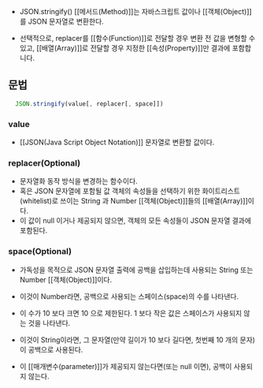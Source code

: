 - JSON.stringify() [[메서드(Method)]]는 자바스크립트 값이나 [[객체(Object)]]를 JSON 문자열로 변환한다.

- 선택적으로, replacer를 [[함수(Function)]]로 전달할 경우 변환 전 값을 변형할 수 있고, [[배열(Array)]]로 전달할 경우 지정한 [[속성(Property)]]만 결과에 포함합니다.

## 문법

```js
  JSON.stringify(value[, replacer[, space]])
```

### value

- [[JSON(Java Script Object Notation)]] 문자열로 변환할 값이다.

### replacer(Optional)

- 문자열화 동작 방식을 변경하는 함수이다.
- 혹은 JSON 문자열에 포함될 값 객체의 속성들을 선택하기 위한 화이트리스트(whitelist)로 쓰이는 String 과 Number [[객체(Object)]]들의 [[배열(Array)]]이다.
- 이 값이 null 이거나 제공되지 않으면, 객체의 모든 속성들이 JSON 문자열 결과에 포함된다.

### space(Optional)

- 가독성을 목적으로 JSON 문자열 출력에 공백을 삽입하는데 사용되는 String 또는 Number [[객체(Object)]]이다.

- 이것이 Number라면, 공백으로 사용되는 스페이스(space)의 수를 나타낸다.
- 이 수가 10 보다 크면 10 으로 제한된다. 1 보다 작은 값은 스페이스가 사용되지 않는 것을 나타낸다.
- 이것이 String이라면, 그 문자열(만약 길이가 10 보다 길다면, 첫번째 10 개의 문자)이 공백으로 사용된다. 
- 이 [[매개변수(parameter)]]가 제공되지 않는다면(또는 null 이면), 공백이 사용되지 않는다.